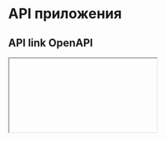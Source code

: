 # API приложения

<!--<swagger-ui src= "https://github.com/tsvetkoviu/RoboFFRv1/blob/main/docs/diagrams/api.yml" />-->
<swagger-ui src= "https://app.swaggerhub.com/apis-docs/tsvetkoviu/RobotPetProj/3.0.1#/OrderItems" />
<!--https://app.swaggerhub.com/apis-docs/tsvetkoviu/RobotPetProj/3.0.1#/OrderItems-->
<swagger-ui src= "https://github.com/tsvetkoviu/RoboFFRv1/main/docs/diagrams/api_2.yml" />

<!DOCTYPE html>
<html>
<head>
  <title>RobotPet API Docs</title>
  <meta charset="utf-8"/>
  <script src="https://cdn.redoc.ly/redoc/latest/bundles/redoc.standalone.js"></script>
</head>
<body>
  <div id="redoc-container"></div>
  <script>
    Redoc.init('https://raw.githubusercontent.com/tsvetkoviu/RoboFFRv1/main/RobotPetProj-3.0.1.json', {}, document.getElementById('redoc-container'));
  </script>
</body>
</html>

## API link OpenAPI

<iframe> 
    src="https://app.swaggerhub.com/apis/tsvetkoviu/RobotPetProj/3.0.1" 
    width="100%" 
    height="800" 
    frameborder="0" 
    scrolling="no">
</iframe>
